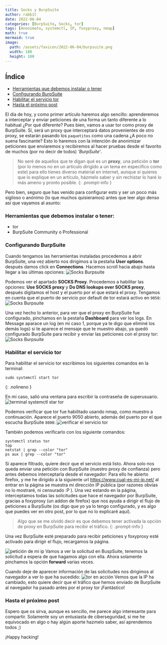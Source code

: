 ```yaml
---
title: Socks y BurpSuite
author: rabb1t
date: 2022-06-04
categories: [BurpSuite, Socks, tor]
tags: [Anonimato, systemctl, IP, foxyproxy, nmap]
math: true
mermaid: true
image:
  path: /assets/favicon/2022-06-04/burpsuite.png
  width: 180
  height: 180
---
```


## Índice
- [Herramientas que debemos instalar o tener](#herramientas-que-debemos-instalar-o-tener)
- [Configurando BurpSuite](#configurando-burpsuite)
- [Habilitar el servicio tor](#habilitar-el-servicio-tor)
- [Hasta el próximo post](#hasta-el-próximo-post)


El día de hoy, y como primer artículo haremos algo sencillo: aprenderemos a interceptar y enviar peticiones de una forma un tanto diferente a lo habitual ¿Por qué diferente? Pues bien, vamos a usar tor como proxy de BurpSuite. Sí, será un proxy que interceptará datos provenientes de otro proxy, se estarán pasando los ```paquetitos``` como una cadena ¿A poco no suena fascinante? Esto lo haremos con la intención de anonimizar peticiones que enviaremos y recibiremos al hacer pruebas desde el favorito de muchos (por no decir de todos) *'BurpSuite'*.

> No seré de aquellos que te digan qué es un __proxy__, una petición o __tor__ (por lo menos no en un artículo dirigido a un tema en específico como este) para ello tienes diverso material en internet, aunque si quieres que lo explique en un artículo, házmelo saber y sin rechistar lo haré lo más ameno y pronto posible.
{: .prompt-info }

Pero bien, seguro que has venido para configurar esto y ser un poco más sigiloso o anónimo (lo que muchos quisieramos) antes que leer algo denso así que vayamos al asunto:

### Herramientas que debemos instalar o tener:
- tor
- BurpSuite Community o Professional

### Configurando BurpSuite
Cuando tengamos las herramientas instaladas procedemos a abrir BurpSuite, una vez abierto nos dirigimos a la pestaña __User options__. después damos click en __Connections__. Hacemos scroll hacia abajo hasta llegar a las últimas opciones:
![Socks Burpsuite](/assets/favicon/2022-06-04/burpsocks1.png)

Podemos ver el apartado __SOCKS Proxy__. Procedemos a habilitar las opciones: __Use SOCKS proxy__ y __Do DNS lookups over SOCKS proxy__, después digitamos el host y el puerto por el que estará el proxy. Tengamos en cuenta que el puerto de servicio por default de tor estará activo en `9050`:
![Socks Burpsuite](/assets/favicon/2022-06-04/burpsocks2.png)

Una vez hecho lo anterior, para ver que el proxy en BurpSuite fue configurado, pinchamos en la pestaña __Dashboard__ para ver los logs. En Message aparace un log (en mi caso 1, porque ya te digo que eliminé los demás logs) si te aparece el mensaje que te muestro abajo, ya quedó configurado BurpSuite para recibir y enviar las peticiones con el proxy tor:
![Socks Burpsuite](/assets/favicon/2022-06-04/burpsocks3.png)

### Habilitar el servicio tor
Para habilitar el servicio tor escribimos los siguientes comandos en la terminal:

```shell
sudo systemctl start tor
```
{: .nolineno }

En mi caso, salió una ventana para escribir la contraseña de superusuario.
![terminal systemctl star tor](/assets/favicon/2022-06-04/burpsocks4.png)

Podemos verificar que tor fue habilitado usando nmap, como muestro a continuación. Aparece el puerto 9050 abierto, además del puerto por el que escucha BurpSuite `8080`:
![verificar el servicio tor](/assets/favicon/2022-06-04/burpsocks5.png)

También podemos verificarlo con los siguiente comandos:
```shell
systemctl status tor
top
netstat | grep --color "tor"
ps aux | grep --color "tor"
```

Si aparece filtrado, quiere decir que el servicio está listo. Ahora solo nos queda enviar una petición con BurpSuite (nuestro proxy de confianza) pero antes debemos interceptarla desde el navegador:
Para ello he abierto firefox, y me he dirigido a la siguiente url <https://www.cual-es-mi-ip.net/> al entrar en la página se muestra mi dirección IP pública (por razones obvias no lo mostraré, ni censurado :P ). Una vez estando en la página, interceptamos todas las solicitudes que hace el navegador por BurpSuite, gracias a foxyproxy (un addon de firefox) que nos ayuda a dirigir el flujo de peticiones a BurpSuite (os digo que yo ya lo tengo configurado, y es algo que puedes ver en otro post, por lo que no lo explicaré aquí).

> Algo que se me olvidó decir es que debemos tener activada la opción de proxy en BurpSuite para recibir el tráfico.
{: .prompt-info }

Una vez BurpSuite esté preparado para recibir peticiones y foxyproxy esté activado para dirigir el flujo, recargamos la página.

![petición de mi ip](/assets/favicon/2022-06-04/burpsocks6.png)
Vamos a ver la solicitud en BuspSuite, tenemos la solicitud a espera de que hagamos algo con ella. Ahora solamente pinchamos la opción __forward__ varias veces.

Cuando deje de aparecer información de las solicitudes nos dirigimos al navegador a ver lo que ha sucedido:
![tor en acción](/assets/favicon/2022-06-04/burpsocks7.png)
Vemos que la IP ha cambiado, esto quiere decir que el tráfico que hemos enviado de BurpSuite al navegador ha pasado antes por el proxy tor ¡Fantástico!

### Hasta el próximo post
Espero que os sirva, aunque es sencillo, me parece algo interesante para compartir.
Solamente soy un entusiasta de ciberseguridad, si me he equivocado en algo o hay algún aporte hazmelo saber, así aprendemos todos ;)

¡Happy hacking!